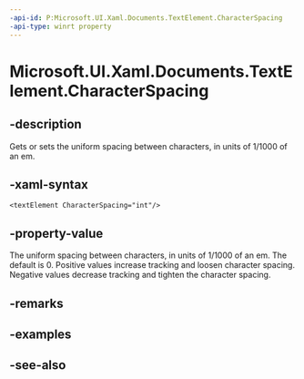 ```yaml
---
-api-id: P:Microsoft.UI.Xaml.Documents.TextElement.CharacterSpacing
-api-type: winrt property
---
```


<!-- Property syntax
public int CharacterSpacing { get;  set; }
-->

# Microsoft.UI.Xaml.Documents.TextElement.CharacterSpacing

## -description
Gets or sets the uniform spacing between characters, in units of 1/1000 of an em.

## -xaml-syntax
```xaml
<textElement CharacterSpacing="int"/>
```


## -property-value
The uniform spacing between characters, in units of 1/1000 of an em. The default is 0. Positive values increase tracking and loosen character spacing. Negative values decrease tracking and tighten the character spacing.

## -remarks

## -examples

## -see-also

